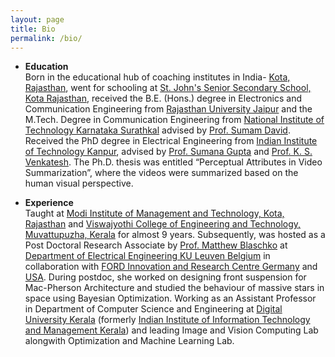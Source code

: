 ```yaml
---
layout: page
title: Bio
permalink: /bio/
---
```

* **Education**
  <br/>
Born in the educational hub of coaching institutes in India- [Kota, Rajasthan](https://kota.rajasthan.gov.in/content/raj/kota/en/home.html), went for schooling at [St. John's Senior Secondary School, Kota Rajasthan](http://www.stjohnsschoolkota.edu.in/), received the B.E. (Hons.) degree in Electronics and Communication Engineering from [Rajasthan University Jaipur](https://www.uniraj.ac.in/) and the M.Tech. Degree in Communication Engineering from [National Institute of Technology Karnataka Surathkal](https://www.nitk.ac.in/) advised by [Prof. Sumam David](https://sumam.nitk.ac.in/). Received the PhD degree in Electrical Engineering from [Indian Institute of Technology Kanpur](https://iitk.ac.in/), advised by [Prof. Sumana Gupta](http://www.iitk.ac.in/ee/people/fac-pages/sumana.shtml) and [Prof. K. S. Venkatesh](http://home.iitk.ac.in/~venkats/). The Ph.D. thesis was entitled “Perceptual Attributes in Video Summarization”, where the videos were summarized based on the human visual perspective.

* **Experience**
  <br/>
Taught at [Modi Institute of Management and Technology, Kota, Rajasthan](http://www.modiedukota.org/) and [Viswajyothi College of Engineering and Technology, Muvattupuzha, Kerala](https://vjcet.org/#/) for almost 9 years.  Subsequently, was hosted as a Post Doctoral Research Associate by [Prof. Matthew Blaschko](https://homes.esat.kuleuven.be/~mblaschk/)  at [Department of Electrical Engineering KU Leuven Belgium](https://www.esat.kuleuven.be/psi) in collaboration with [FORD Innovation and Research Centre Germany](https://www.ford.de/) and [USA](https://www.ford.com/). During postdoc, she worked on designing front suspension for Mac-Pherson Architecture and studied the behaviour of massive stars in space using Bayesian Optimization. Working as an Assistant Professor in Department of Computer Science and Engineering at [Digital University Kerala](https://www.dukerala.in/) (formerly [Indian Institute of Information Technology and Management Kerala](https://www.iiitmk.ac.in/)) and leading Image and Vision Computing Lab alongwith Optimization and Machine Learning Lab.

